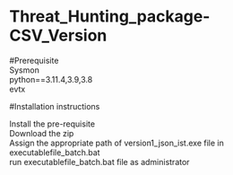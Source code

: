 # Threat_Hunting_package-CSV_Version

#Prerequisite </br>
Sysmon </br>
python==3.11.4,3.9,3.8 </br>
evtx </br>


#Installation instructions </br>

Install the pre-requisite </br>
Download the zip </br>
Assign the appropriate path of version1_json_ist.exe file in executablefile_batch.bat </br>
run executablefile_batch.bat file as administrator </br>
